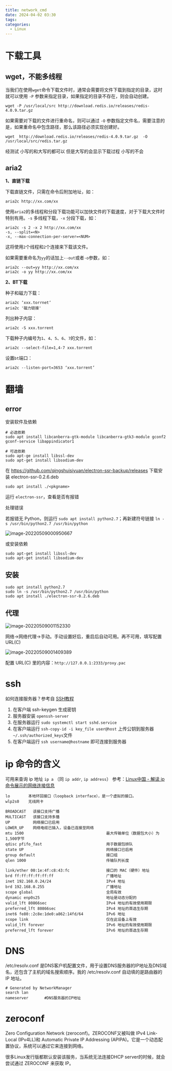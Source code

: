 ```yaml
---
title: network_cmd
date: 2024-04-02 03:30
tags: 
categories:
  - Linux
---
```


# 下载工具

## wget，不能多线程

当我们在使用`wget`命令下载文件时，通常会需要将文件下载到指定的目录，这时就可以使用 `-P` 参数来指定目录，如果指定的目录不存在，则会自动创建。
```shell
wget -P /usr/local/src http://download.redis.io/releases/redis-4.0.9.tar.gz
```

如果需要对下载的文件进行重命名，则可以通过 `-O` 参数指定文件名，需要注意的是，如果重命名中包含路径，那么该路径必须实现创建好。
```shell
wget  http://download.redis.io/releases/redis-4.0.9.tar.gz  -O /usr/local/src/redis.tar.gz
```
经测试 小写的和大写的都可以 但是大写的会显示下载过程 小写的不会

## aria2

**1、直链下载**

下载直链文件，只需在命令后附加地址，如：
```shell
aria2c http://xx.com/xx
```

使用`aria2`的多线程和分段下载功能可以加快文件的下载速度，对于下载大文件时特别有用。`-s` 多线程下载，`-x` 分段下载，如：
```shell
aria2c -s 2 -x 2 http://xx.com/xx
-s, --split=<N>
-x, --max-connection-per-server=<NUM>
```
这将使用`2`个线程和`2`个连接来下载该文件。

如果需要重命名为`yy`的话加上`--out`或者`-o`参数，如：
```shell
aria2c --out=yy http://xx.com/xx
aria2c -o yy http://xx.com/xx
```

**2、BT下载**  

种子和磁力下载：
```shell
aria2c ‘xxx.torrnet‘
aria2c '磁力链接'
```

列出种子内容：
```shell
aria2c -S xxx.torrent
```

下载种子内编号为`1`、`4`、`5`、`6`、`7`的文件，如：
```shell
aria2c --select-file=1,4-7 xxx.torrent
```

设置`bt`端口：
```shell
aria2c --listen-port=3653 ‘xxx.torrent’
```

# 翻墙

## error

安装软件及依赖

```shell
# 必选依赖
sudo apt install libcanberra-gtk-module libcanberra-gtk3-module gconf2 gconf-service libappindicator1

# 可选依赖
sudo apt-ge install libssl-dev
sudo apt-get install libsodium-dev
```

在 https://github.com/qingshuisiyuan/electron-ssr-backup/releases 下载安装 electron-ssr-0.2.6.deb

```shell
sudo apt install ./<pkgname>
```

运行 `electron-ssr`，查看是否有报错

处理错误

若报错无 Python，则运行 `sudo apt install python2.7`；再新建符号链接 `ln -s /usr/bin/python2.7 /usr/bin/python`

![image-20220509000950667](https://illyber-images.oss-cn-chengdu.aliyuncs.com/202301281946425.png)

或安装依赖

```shell
sudo apt-get install libssl-dev
sudo apt-get install libsodium-dev
```

## 安装

```shell
sudo apt install python2.7
sudo ln -s /usr/bin/python2.7 /usr/bin/python
sudo apt install ./electron-ssr-0.2.6.deb
```

## 代理

![image-20220509001152330](https://illyber-images.oss-cn-chengdu.aliyuncs.com/202301281946426.png)

网络->网络代理->手动。手动设置好后，重启后自动可用。再不可用，填写配置URL(C)

![image-20220509001409389](https://illyber-images.oss-cn-chengdu.aliyuncs.com/202301281946427.png)

配置 URL(C) 里的内容：`http://127.0.0.1:2333/proxy.pac`
# ssh
如何连接服务器？参考自 [SSH教程](https://wangdoc.com/ssh/basic)
1. 在客户端 ssh-keygen 生成密钥
2. 服务器安装 `openssh-server`
3. 在服务器运行 `sudo systemctl start sshd.service`
4. 在客户端运行 `ssh-copy-id -i key_file user@host` 上传公钥到服务器 `~/.ssh/authorized_keys`文件
5. 在客户端运行 `ssh username@hostname` 即可连接到服务器
# ip 命令的含义
可用来查询 ip 地址
`ip a` （同 `ip addr`, `ip address`）
参考：[Linux中国 - 解读 ip 命令展示的网络连接信息](https://zhuanlan.zhihu.com/p/35054568)
```shell
lo        本地环回接口（loopback interface），是一个虚拟的接口。
wlp2s0    无线网卡
```

```shell
BROADCAST   该接口支持广播
MULTICAST   该接口支持多播
UP          网络接口已启用
LOWER_UP    网络电缆已插入，设备已连接至网络
mtu 1500                                    最大传输单位（数据包大小）为1,500字节
qdisc pfifo_fast                            用于数据包排队
state UP                                    网络接口已启用
group default                               接口组
qlen 1000                                   传输队列长度
```

```shell
link/ether 00:1e:4f:c8:43:fc                接口的 MAC（硬件）地址
brd ff:ff:ff:ff:ff:ff                       广播地址
inet 192.168.0.24/24                        IPv4 地址
brd 192.168.0.255                           广播地址
scope global                                全局有效
dynamic enp0s25                             地址是动态分配的
valid_lft 80866sec                          IPv4 地址的有效使用期限
preferred_lft 80866sec                      IPv4 地址的首选生存期
inet6 fe80::2c8e:1de0:a862:14fd/64          IPv6 地址
scope link                                  仅在此设备上有效
valid_lft forever                           IPv6 地址的有效使用期限
preferred_lft forever                       IPv6 地址的首选生存期
```

# DNS
/etc/resolv.conf 是DNS客户机配置文件，用于设置DNS服务器的IP地址及DNS域名，还包含了主机的域名搜索顺序。我的 /etc/resolv.conf 自动填的是路由器的 IP 地址。
```shell
# Generated by NetworkManager  
search lan
nameserver       #DNS服务器的IP地址
```

# zeroconf
Zero Configuration Network (zeroconf)。ZEROCONF又被叫做 IPv4 Link-Local (IPv4LL)和 Automatic Private IP Addressing (APIPA)。它是一个动态配置协议，系统可以通过它来连接到网络。

很多Linux发行版都默认安装该服务，当系统无法连接DHCP server的时候，就会尝试通过 ZEROCONF 来获取 IP。